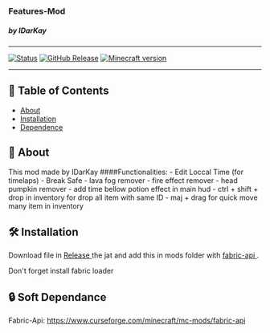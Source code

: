 <div aligne="center">
<h3>
Features-Mod
</h3>
<h5>
by IDarKay
</h5>
</div>

---
  [![Status](https://img.shields.io/badge/status-active-success.svg)]() 
  [![GitHub Release](https://img.shields.io/github/release/IDarKay/Features-mod.svg)](https://github.com/IDarKay/Features-mod/releases/latest)
  [![Minecraft version](https://img.shields.io/badge/Minecraft_version-1.16.1%2B-informational)](https://www.minecraft.net/fr-fr/store/minecraft-java-edition)
  
---

## 📝 Table of Contents
- [About](#about)
- [Installation](#instaltion)
- [Dependence](#dependence)

## 🧐 About <a name = "about"></a>

This mod made by IDarKay
####Functionalities: 
    - Edit Loccal Time (for timelaps)
    - Break Safe
    - lava fog remover
    - fire effect remover
    - head pumpkin remover
    - add time bellow potion effect in main hud
    - ctrl + shift + drop in inventory for drop all item with same ID
    - maj + drag for quick move many item in inventory
    

## 🛠️ Installation <a name = "instaltion"></a>
     
Download file in <a href = "https://github.com/IDarKay/Features-mod/releases/latest"> Release </a> the jat  and add this
in mods folder with <a href= "https://www.curseforge.com/minecraft/mc-mods/fabric-api"> fabric-api </a>.

Don't forget install fabric loader 

## 🔒 Soft Dependance <a name = "dependance"></a>

   Fabric-Api: https://www.curseforge.com/minecraft/mc-mods/fabric-api